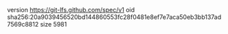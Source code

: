 version https://git-lfs.github.com/spec/v1
oid sha256:20a9039456520bd144860553fc28f0481e8ef7e7aca50eb3bb137ad7569c8812
size 5981
